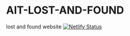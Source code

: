 # AIT-LOST-AND-FOUND
 lost and found website
[![Netlify Status](https://api.netlify.com/api/v1/badges/17195710-0ae1-4ae7-be01-1ee8aa1e2ebb/deploy-status)](https://aitlostandfound.netlify.app/)
